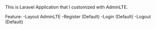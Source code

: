 This is Laravel Application that I customized with AdminLTE.

Feature:
-Layout AdminLTE
-Register (Default)
-Login (Default)
-Logout (Default)